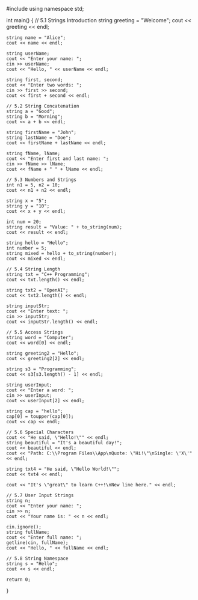 #include <iostream>
using namespace std;

int main() {
    // 5.1 Strings Introduction
    string greeting = "Welcome";
    cout << greeting << endl;

    string name = "Alice";
    cout << name << endl;

    string userName;
    cout << "Enter your name: ";
    cin >> userName;
    cout << "Hello, " << userName << endl;

    string first, second;
    cout << "Enter two words: ";
    cin >> first >> second;
    cout << first + second << endl;

    // 5.2 String Concatenation
    string a = "Good";
    string b = "Morning";
    cout << a + b << endl;

    string firstName = "John";
    string lastName = "Doe";
    cout << firstName + lastName << endl;

    string fName, lName;
    cout << "Enter first and last name: ";
    cin >> fName >> lName;
    cout << fName + " " + lName << endl;

    // 5.3 Numbers and Strings
    int n1 = 5, n2 = 10;
    cout << n1 + n2 << endl;

    string x = "5";
    string y = "10";
    cout << x + y << endl;

    int num = 20;
    string result = "Value: " + to_string(num);
    cout << result << endl;

    string hello = "Hello";
    int number = 5;
    string mixed = hello + to_string(number);
    cout << mixed << endl;

    // 5.4 String Length
    string txt = "C++ Programming";
    cout << txt.length() << endl;

    string txt2 = "OpenAI";
    cout << txt2.length() << endl;

    string inputStr;
    cout << "Enter text: ";
    cin >> inputStr;
    cout << inputStr.length() << endl;

    // 5.5 Access Strings
    string word = "Computer";
    cout << word[0] << endl;

    string greeting2 = "Hello";
    cout << greeting2[2] << endl;

    string s3 = "Programming";
    cout << s3[s3.length() - 1] << endl;

    string userInput;
    cout << "Enter a word: ";
    cin >> userInput;
    cout << userInput[2] << endl;

    string cap = "hello";
    cap[0] = toupper(cap[0]);
    cout << cap << endl;

    // 5.6 Special Characters
    cout << "He said, \"Hello!\"" << endl;
    string beautiful = "It's a beautiful day!";
    cout << beautiful << endl;
    cout << "Path: C:\\Program Files\\App\nQuote: \"Hi!\"\nSingle: \'X\'" << endl;

    string txt4 = "He said, \"Hello World!\"";
    cout << txt4 << endl;

    cout << "It's \"great\" to learn C++!\nNew line here." << endl;

    // 5.7 User Input Strings
    string n;
    cout << "Enter your name: ";
    cin >> n;
    cout << "Your name is: " << n << endl;

    cin.ignore();
    string fullName;
    cout << "Enter full name: ";
    getline(cin, fullName);
    cout << "Hello, " << fullName << endl;

    // 5.8 String Namespace
    string s = "Hello";
    cout << s << endl;

    return 0;
}

